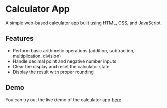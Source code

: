 # Calculator App

A simple web-based calculator app built using HTML, CSS, and JavaScript.

## Features

- Perform basic arithmetic operations (addition, subtraction, multiplication, division)
- Handle decimal point and negative number inputs
- Clear the display and reset the calculator state
- Display the result with proper rounding

## Demo

You can try out the live demo of the calculator app [here](https://your-github-username.github.io/calculator-app/).
